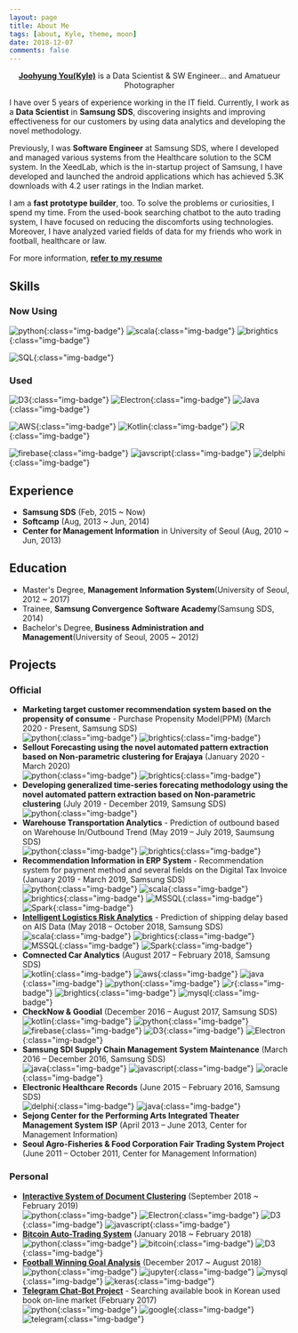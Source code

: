 ```yaml
---
layout: page
title: About Me
tags: [about, Kyle, theme, moon]
date: 2018-12-07
comments: false
---
```


<center><a href="http://madigun697.github.io/blog"><b>Joohyung You(Kyle)</b></a> is a Data Scientist & SW Engineer... and Amatueur Photographer</center>

I have over 5 years of experience working in the IT field. Currently, I work as a **Data Scientist** in **Samsung SDS**, discovering insights and improving effectiveness for our customers by using data analytics and developing the novel methodology.

Previously, I was **Software Engineer** at Samsung SDS, where I developed and managed various systems from the Healthcare solution to the SCM system. In the XeedLab, which is the in-startup project of Samsung, I have developed and launched the android applications which has achieved 5.3K downloads with 4.2 user ratings in the Indian market.

I am a **fast prototype builder**, too. To solve the problems or curiosities, I spend my time. From the used-book searching chatbot to the auto trading system, I have focused on reducing the discomforts using technologies. Moreover, I have analyzed varied fields of data for my friends who work in football, healthcare or law.

For more information, **[refer to my resume](https://drive.google.com/open?id=1Vi-HlJNACPXCAyFeoTLqNumCCM-AFrm4)**

## Skills

### Now Using

![python](https://img.shields.io/badge/python-2016~Now-green.svg?logo=python&style=for-the-badge&colorB=3776AB){:class="img-badge"} ![scala](https://img.shields.io/badge/scala-2018~Now-green.svg?logo=scala&style=for-the-badge&colorB=DC322F){:class="img-badge"} ![brightics](https://img.shields.io/badge/Brightics-2017~Now-green.svg?logo=samsung&style=for-the-badge&colorB=1428A0){:class="img-badge"} 

![SQL](https://img.shields.io/badge/SQL-2010~Now-green.svg?style=for-the-badge&colorB=4479A1){:class="img-badge"} 

### Used

![D3](https://img.shields.io/badge/D3-2017~2019-green.svg?logo=d3.js&style=for-the-badge&colorB=F9A03C){:class="img-badge"} ![Electron](https://img.shields.io/badge/electron-2017~2019-green.svg?&style=for-the-badge&colorB=9FEAF9){:class="img-badge"} ![Java](https://img.shields.io/badge/java-2015~2018-green.svg?logo=java&style=for-the-badge&colorB=007396){:class="img-badge"}

![AWS](https://img.shields.io/badge/AWS-2017~2018-green.svg?logo=amazon&style=for-the-badge&colorB=FF9900){:class="img-badge"} ![Kotlin](https://img.shields.io/badge/kotlin-2016~2018-green.svg?logo=kotlin&style=for-the-badge&colorB=0095D5){:class="img-badge"} ![R](https://img.shields.io/badge/R-2017~2018-green.svg?logo=r&style=for-the-badge&colorB=276DC3){:class="img-badge"}

![firebase](https://img.shields.io/badge/firebase-2016~2017-green.svg?logo=firebase&style=for-the-badge&colorB=FFCA28){:class="img-badge"} ![javscript](https://img.shields.io/badge/javascript-2016~2018-green.svg?logo=javascript&style=for-the-badge&colorB=F7DF1E){:class="img-badge"} ![delphi](https://img.shields.io/badge/delphi-2015~2016-green.svg?style=for-the-badge&colorB=E42627){:class="img-badge"}



## Experience
* **Samsung SDS** (Feb, 2015 ~ Now)
* **Softcamp** (Aug, 2013 ~ Jun, 2014)
* **Center for Management Information** in University of Seoul (Aug, 2010 ~ Jun, 2013)

## Education
* Master's Degree, **Management Information System**(University of Seoul, 2012 ~ 2017)
* Trainee, **Samsung Convergence Software Academy**(Samsung SDS, 2014)
* Bachelor's Degree, **Business Administration and Management**(University of Seoul, 2005 ~ 2012)

## Projects

### Official

* **Marketing target customer recommendation system based on the propensity of consume** - Purchase Propensity Model(PPM) (March 2020 - Present, Samsung SDS)<br>
![python](https://img.shields.io/badge/python-green.svg?logo=python&style=for-the-badge&colorB=AAAAAA){:class="img-badge"} ![brightics](https://img.shields.io/badge/Brightics-green.svg?logo=samsung&style=for-the-badge&colorB=AAAAAA){:class="img-badge"}
* **Sellout Forecasting using the novel automated pattern extraction based on Non-parametric clustering for Erajaya** (January 2020 - March 2020)<br>
![python](https://img.shields.io/badge/python-green.svg?logo=python&style=for-the-badge&colorB=AAAAAA){:class="img-badge"} ![brightics](https://img.shields.io/badge/Brightics-green.svg?logo=samsung&style=for-the-badge&colorB=AAAAAA){:class="img-badge"}
* **Developing generalized time-series forecating methodology using the novel automated pattern extraction based on Non-parametric clustering** (July 2019 - December 2019, Samsung SDS)<br>
![python](https://img.shields.io/badge/python-green.svg?logo=python&style=for-the-badge&colorB=AAAAAA){:class="img-badge"}
* **Warehouse Transportation Analytics** - Prediction of outbound based on Warehouse In/Outbound Trend (May 2019 – July 2019, Saumsung SDS)<br>
![python](https://img.shields.io/badge/python-green.svg?logo=python&style=for-the-badge&colorB=AAAAAA){:class="img-badge"} ![brightics](https://img.shields.io/badge/Brightics-green.svg?logo=samsung&style=for-the-badge&colorB=AAAAAA){:class="img-badge"}
* **Recommendation Information in ERP System** - Recommendation system for payment method and several fields on the Digital Tax Invoice (January 2019 - March 2019, Samsung SDS)<br>
![python](https://img.shields.io/badge/python-green.svg?logo=python&style=for-the-badge&colorB=AAAAAA){:class="img-badge"} ![scala](https://img.shields.io/badge/scala-green.svg?logo=scala&style=for-the-badge&colorB=AAAAAA){:class="img-badge"} ![brightics](https://img.shields.io/badge/Brightics-green.svg?logo=samsung&style=for-the-badge&colorB=AAAAAA){:class="img-badge"} ![MSSQL](https://img.shields.io/badge/MSSQL-green.svg?logo=microsoft&style=for-the-badge&colorB=AAAAAA){:class="img-badge"} ![Spark](https://img.shields.io/badge/Spark-green.svg?style=for-the-badge&colorB=AAAAAA){:class="img-badge"} 
* [**Intelligent Logistics Risk Analytics**](https://madigun697.github.io/blog/Prediction-of-shipping-delay-based-on-AIS-Data) - Prediction of shipping delay based on AIS Data (May 2018 – October 2018, Samsung SDS) <br>
  ![scala](https://img.shields.io/badge/scala-green.svg?logo=scala&style=for-the-badge&colorB=AAAAAA){:class="img-badge"} ![brightics](https://img.shields.io/badge/Brightics-green.svg?logo=samsung&style=for-the-badge&colorB=AAAAAA){:class="img-badge"} ![MSSQL](https://img.shields.io/badge/MSSQL-green.svg?logo=microsoft&style=for-the-badge&colorB=AAAAAA){:class="img-badge"} ![Spark](https://img.shields.io/badge/Spark-green.svg?style=for-the-badge&colorB=AAAAAA){:class="img-badge"} 
* **Comnected Car Analytics** (August 2017 – February 2018, Samsung SDS)  <br>
  ![kotlin](https://img.shields.io/badge/kotlin-green.svg?logo=kotlin&style=for-the-badge&colorB=AAAAAA){:class="img-badge"} ![aws](https://img.shields.io/badge/AWS-green.svg?logo=amazon&style=for-the-badge&colorB=AAAAAA){:class="img-badge"} ![java](https://img.shields.io/badge/java-green.svg?logo=java&style=for-the-badge&colorB=AAAAAA){:class="img-badge"} ![python](https://img.shields.io/badge/python-green.svg?logo=python&style=for-the-badge&colorB=AAAAAA){:class="img-badge"} ![r](https://img.shields.io/badge/r-green.svg?logo=r&style=for-the-badge&colorB=AAAAAA){:class="img-badge"} ![brightics](https://img.shields.io/badge/Brightics-green.svg?logo=samsung&style=for-the-badge&colorB=AAAAAA){:class="img-badge"} ![mysql](https://img.shields.io/badge/mysql-green.svg?logo=mysql&style=for-the-badge&colorB=AAAAAA){:class="img-badge"} 
* **CheckNow & Goodial** (December 2016 – August 2017, Samsung SDS)  <br>
  ![kotlin](https://img.shields.io/badge/kotlin-green.svg?logo=kotlin&style=for-the-badge&colorB=AAAAAA){:class="img-badge"} ![python](https://img.shields.io/badge/python-green.svg?logo=python&style=for-the-badge&colorB=AAAAAA){:class="img-badge"} ![firebase](https://img.shields.io/badge/firebase-green.svg?logo=firebase&style=for-the-badge&colorB=AAAAAA){:class="img-badge"} ![D3](https://img.shields.io/badge/d3-green.svg?logo=d3.js&style=for-the-badge&colorB=AAAAAA){:class="img-badge"} ![Electron](https://img.shields.io/badge/electron-green.svg?style=for-the-badge&colorB=AAAAAA){:class="img-badge"}
* **Samsung SDI Supply Chain Management System Maintenance** (March 2016 – December 2016, Samsung SDS)  <br>
   ![java](https://img.shields.io/badge/java-green.svg?logo=java&style=for-the-badge&colorB=AAAAAA){:class="img-badge"} ![javascript](https://img.shields.io/badge/javascript-green.svg?logo=javascript&style=for-the-badge&colorB=AAAAAA){:class="img-badge"} ![oracle](https://img.shields.io/badge/OracleDB-green.svg?style=for-the-badge&colorB=AAAAAA){:class="img-badge"} 
* **Electronic Healthcare Records** (June 2015 – February 2016, Samsung SDS)  <br>
   ![delphi](https://img.shields.io/badge/delphi-green.svg?style=for-the-badge&colorB=AAAAAA){:class="img-badge"} ![java](https://img.shields.io/badge/java-green.svg?logo=java&style=for-the-badge&colorB=AAAAAA){:class="img-badge"} 
* **Sejong Center for the Performing Arts Integrated Theater Management System ISP** (April 2013 – June 2013, Center for Management Information)
* **Seoul Agro-Fisheries & Food Corporation Fair Trading System Project** (June 2011 – October 2011, Center for Management Information)

### Personal

* [**Interactive System of Document Clustering**](https://madigun697.github.io/blog/Comparing-Topic-Modeling-and-Document-Clustering) (September 2018 ~ February 2019)  <br>
  ![python](https://img.shields.io/badge/python-green.svg?logo=python&style=for-the-badge&colorB=AAAAAA){:class="img-badge"} ![Electron](https://img.shields.io/badge/electron-green.svg?style=for-the-badge&colorB=AAAAAA){:class="img-badge"} ![D3](https://img.shields.io/badge/d3-green.svg?logo=d3.js&style=for-the-badge&colorB=AAAAAA){:class="img-badge"} ![javascript](https://img.shields.io/badge/javascript-green.svg?logo=javascript&style=for-the-badge&colorB=AAAAAA){:class="img-badge"} 
* [**Bitcoin Auto-Trading System**](https://madigun697.github.io/blog/Cryptocurrencies_Auto_Trading_System) (January 2018 ~ February 2018)  <br>
  ![python](https://img.shields.io/badge/python-green.svg?logo=python&style=for-the-badge&colorB=AAAAAA){:class="img-badge"} ![bitcoin](https://img.shields.io/badge/bitcoin-green.svg?logo=bitcoin&style=for-the-badge&colorB=AAAAAA){:class="img-badge"} ![D3](https://img.shields.io/badge/d3-green.svg?logo=d3.js&style=for-the-badge&colorB=AAAAAA){:class="img-badge"}
* [**Football Winning Goal Analysis**](https://github.com/madigun697/football_data_analysis) (December 2017 ~ August 2018)  <br>
  ![python](https://img.shields.io/badge/python-green.svg?logo=python&style=for-the-badge&colorB=AAAAAA){:class="img-badge"} ![jupyter](https://img.shields.io/badge/jupyter-green.svg?logo=jupyter&style=for-the-badge&colorB=AAAAAA){:class="img-badge"} ![mysql](https://img.shields.io/badge/mysql-green.svg?logo=mysql&style=for-the-badge&colorB=AAAAAA){:class="img-badge"} ![keras](https://img.shields.io/badge/keras-green.svg?style=for-the-badge&colorB=AAAAAA){:class="img-badge"} 
* [**Telegram Chat-Bot Project**](https://github.com/madigun697/aladin-usedbook-search-bot) - Searching available book in Korean used book on-line market (February 2017)  <br>
  ![python](https://img.shields.io/badge/python-green.svg?logo=python&style=for-the-badge&colorB=AAAAAA){:class="img-badge"} ![google](https://img.shields.io/badge/google-green.svg?logo=google&style=for-the-badge&colorB=AAAAAA){:class="img-badge"} ![telegram](https://img.shields.io/badge/telegram-green.svg?logo=telegram&style=for-the-badge&colorB=AAAAAA){:class="img-badge"} 
